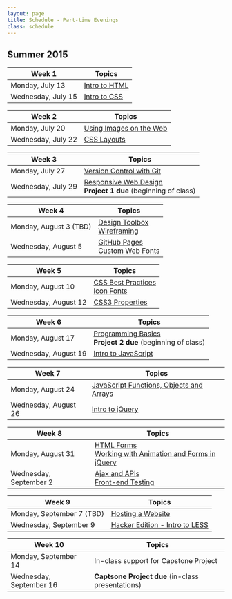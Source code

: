 ```yaml
---
layout: page
title: Schedule - Part-time Evenings
class: schedule
---
```


## Summer 2015

Week 1                     | Topics
-------------------------- | --------------------------
Monday, July 13            | [Intro to HTML](/lesson/intro-to-html/)
Wednesday, July 15         | [Intro to CSS](/lesson/intro-to-css/)

Week 2                     | Topics
-------------------------- | --------------------------
Monday, July 20            | [Using Images on the Web](/lesson/using-images-on-the-web/)
Wednesday, July 22         | [CSS Layouts](/lesson/css-layouts/)

Week 3                     | Topics
-------------------------- | --------------------------
Monday, July 27            | [Version Control with Git](/lesson/version-control-with-git/)
Wednesday, July 29         | [Responsive Web Design](/lesson/responsive-web-design/) <br /> __Project 1 due__ (beginning of class)

Week 4                     | Topics
-------------------------- | --------------------------
Monday, August 3 (TBD)     | [Design Toolbox](/lesson/design-toolbox/) <br /> [Wireframing](/lesson/intro-to-wireframing/)
Wednesday, August 5        | [GitHub Pages](/lesson/github-pages/) <br /> [Custom Web Fonts](/lesson/custom-web-fonts/)

Week 5                     | Topics
-------------------------- | --------------------------
Monday, August 10          | [CSS Best Practices](/lesson/css-best-practices/) <br /> [Icon Fonts](/lesson/icon-fonts/)
Wednesday, August 12       | [CSS3 Properties](/lesson/css3-properties/)

Week 6                     | Topics
-------------------------- | --------------------------
Monday, August 17          | [Programming Basics](/lesson/programming-basics/) <br /> __Project 2 due__ (beginning of class)
Wednesday, August 19       | [Intro to JavaScript](/lesson/intro-to-javascript/)

Week 7                     | Topics
-------------------------- | --------------------------
Monday, August 24          | [JavaScript Functions, Objects and Arrays](/lesson/javascript-functions-objects-and-arrays/)
Wednesday, August 26       | [Intro to jQuery](/lesson/intro-to-jquery/)

Week 8                     | Topics
-------------------------- | --------------------------
Monday, August 31          | [HTML Forms](/lesson/html-forms/) <br /> [Working with Animation and Forms in jQuery](/lesson/working-with-animation-and-forms-in-jquery/)
Wednesday, September 2     | [Ajax and APIs](/lesson/intro-to-ajax-and-apis/) <br /> [Front-end Testing](/lesson/front-end-testing/)

Week 9                     | Topics
-------------------------- | --------------------------
Monday, September 7 (TBD)  | [Hosting a Website](/lesson/hosting-a-website/)
Wednesday, September 9     | [Hacker Edition - Intro to LESS](/lesson/hacker-edition-intro-to-less/)

Week 10                    | Topics
-------------------------- | --------------------------
Monday, September 14       | In-class support for Capstone Project
Wednesday, September 16    | __Captsone Project due__ (in-class presentations)
